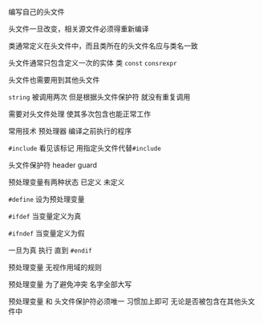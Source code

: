编写自己的头文件

头文件一旦改变，相关源文件必须得重新编译

类通常定义在头文件中，而且类所在的头文件名应与类名一致

头文件通常只包含定义一次的实体 类 `const` `consrexpr`

头文件也需要用到其他头文件

`string`  被调用两次 但是根据头文件保护符 就没有重复调用

需要对头文件处理 使其多次包含也能正常工作

常用技术 预处理器 编译之前执行的程序

`#include`  看见该标记 用指定头文件代替`#include`

头文件保护符 header guard

预处理变量有两种状态 已定义 未定义

`#define` 设为预处理变量

`#ifdef` 当变量定义为真

`#ifndef` 当变量定义为假

一旦为真 执行 直到 `#endif`

预处理变量 无视作用域的规则

预处理变量 为了避免冲突 名字全部大写

预处理变量 和 头文件保护符必须唯一 习惯加上即可 无论是否被包含在其他头文件中
